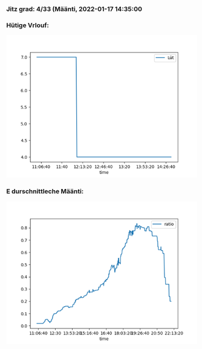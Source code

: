 ### Jitz grad: 4/33 (Määnti, 2022-01-17 14:35:00

### Hütige Vrlouf:
![Graph](Today.png)

### E durschnittleche Määnti:
![Graph](Määnti.png)